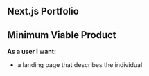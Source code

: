 ## Next.js Portfolio

## Minimum Viable Product
**As a user I want:**
- a landing page that describes the individual
